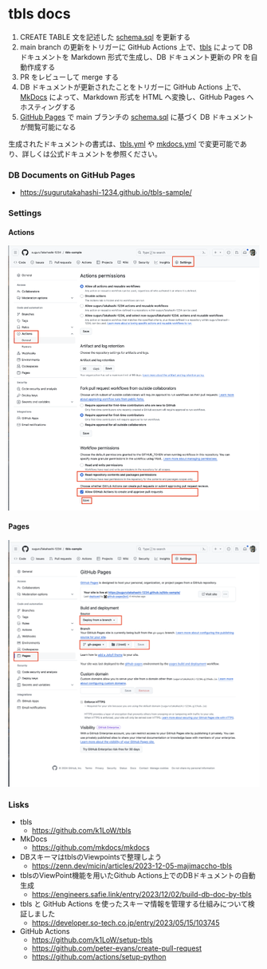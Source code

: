 # tbls docs

1. CREATE TABLE 文を記述した [schema.sql](./sql/schema.sql) を更新する
2. main branch の更新をトリガーに GitHub Actions 上で、[tbls](https://github.com/k1LoW/tbls) によって DB ドキュメントを Markdown 形式で生成し、DB ドキュメント更新の PR を自動作成する
3. PR をレビューして merge する
4. DB ドキュメントが更新されたことをトリガーに GitHub Actions 上で、[MkDocs](https://github.com/mkdocs/mkdocs) によって、Markdown 形式を HTML へ変換し、GitHub Pages へホスティングする
5. [GitHub Pages](https://sugurutakahashi-1234.github.io/tbls-sample/) で main ブランチの [schema.sql](./sql/schema.sql) に基づく DB ドキュメントが閲覧可能になる

生成されたドキュメントの書式は、[tbls.yml](./tbls.yml) や [mkdocs.yml](mkdocs.yml) で変更可能であり、詳しくは公式ドキュメントを参照ください。

### DB Documents on GitHub Pages

- https://sugurutakahashi-1234.github.io/tbls-sample/

### Settings

#### Actions

![](./assets/actions.png)

#### Pages

![](./assets/pages.png)

### Lisks

- tbls
  - https://github.com/k1LoW/tbls
- MkDocs
  - https://github.com/mkdocs/mkdocs
- DBスキーマはtblsのViewpointsで整理しよう
  - https://zenn.dev/micin/articles/2023-12-05-majimaccho-tbls
- tblsのViewPoint機能を用いたGithub Actions上でのDBドキュメントの自動生成
  - https://engineers.safie.link/entry/2023/12/02/build-db-doc-by-tbls
- tbls と GitHub Actions を使ったスキーマ情報を管理する仕組みについて検証しました
  - https://developer.so-tech.co.jp/entry/2023/05/15/103745
- GitHub Actions
  - https://github.com/k1LoW/setup-tbls
  - https://github.com/peter-evans/create-pull-request
  - https://github.com/actions/setup-python
